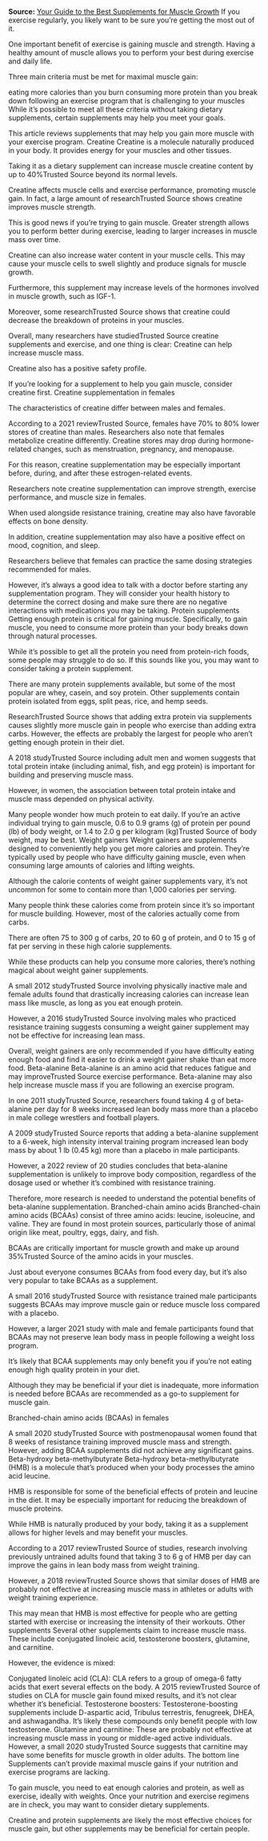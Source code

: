 **Source:** [Your Guide to the Best Supplements for Muscle Growth](https://www.healthline.com/nutrition/supplements-for-muscle-gain)
If you exercise regularly, you likely want to be sure you’re getting the most out of it.

One important benefit of exercise is gaining muscle and strength. Having a healthy amount of muscle allows you to perform your best during exercise and daily life.

Three main criteria must be met for maximal muscle gain:

eating more calories than you burn
consuming more protein than you break down
following an exercise program that is challenging to your muscles
While it’s possible to meet all these criteria without taking dietary supplements, certain supplements may help you meet your goals.

This article reviews supplements that may help you gain more muscle with your exercise program.
Creatine
Creatine is a molecule naturally produced in your body. It provides energy for your muscles and other tissues.

Taking it as a dietary supplement can increase muscle creatine content by up to 40%Trusted Source beyond its normal levels.

Creatine affects muscle cells and exercise performance, promoting muscle gain. In fact, a large amount of researchTrusted Source shows creatine improves muscle strength.

This is good news if you’re trying to gain muscle. Greater strength allows you to perform better during exercise, leading to larger increases in muscle mass over time.

Creatine can also increase water content in your muscle cells. This may cause your muscle cells to swell slightly and produce signals for muscle growth.

Furthermore, this supplement may increase levels of the hormones involved in muscle growth, such as IGF-1.

Moreover, some researchTrusted Source shows that creatine could decrease the breakdown of proteins in your muscles.

Overall, many researchers have studiedTrusted Source creatine supplements and exercise, and one thing is clear: Creatine can help increase muscle mass.

Creatine also has a positive safety profile.

If you’re looking for a supplement to help you gain muscle, consider creatine first.
Creatine supplementation in females

The characteristics of creatine differ between males and females.

According to a 2021 reviewTrusted Source, females have 70% to 80% lower stores of creatine than males. Researchers also note that females metabolize creatine differently. Creatine stores may drop during hormone-related changes, such as menstruation, pregnancy, and menopause.

For this reason, creatine supplementation may be especially important before, during, and after these estrogen-related events.

Researchers note creatine supplementation can improve strength, exercise performance, and muscle size in females.

When used alongside resistance training, creatine may also have favorable effects on bone density.

In addition, creatine supplementation may also have a positive effect on mood, cognition, and sleep.

Researchers believe that females can practice the same dosing strategies recommended for males.

However, it’s always a good idea to talk with a doctor before starting any supplementation program. They will consider your health history to determine the correct dosing and make sure there are no negative interactions with medications you may be taking.
Protein supplements
Getting enough protein is critical for gaining muscle. Specifically, to gain muscle, you need to consume more protein than your body breaks down through natural processes.

While it’s possible to get all the protein you need from protein-rich foods, some people may struggle to do so. If this sounds like you, you may want to consider taking a protein supplement.

There are many protein supplements available, but some of the most popular are whey, casein, and soy protein. Other supplements contain protein isolated from eggs, split peas, rice, and hemp seeds.

ResearchTrusted Source shows that adding extra protein via supplements causes slightly more muscle gain in people who exercise than adding extra carbs. However, the effects are probably the largest for people who aren’t getting enough protein in their diet.

A 2018 studyTrusted Source including adult men and women suggests that total protein intake (including animal, fish, and egg protein) is important for building and preserving muscle mass.

However, in women, the association between total protein intake and muscle mass depended on physical activity.

Many people wonder how much protein to eat daily. If you’re an active individual trying to gain muscle, 0.6 to 0.9 grams (g) of protein per pound (lb) of body weight, or 1.4 to 2.0 g per kilogram (kg)Trusted Source of body weight, may be best.
Weight gainers
Weight gainers are supplements designed to conveniently help you get more calories and protein. They’re typically used by people who have difficulty gaining muscle, even when consuming large amounts of calories and lifting weights.

Although the calorie contents of weight gainer supplements vary, it’s not uncommon for some to contain more than 1,000 calories per serving.

Many people think these calories come from protein since it’s so important for muscle building. However, most of the calories actually come from carbs.

There are often 75 to 300 g of carbs, 20 to 60 g of protein, and 0 to 15 g of fat per serving in these high calorie supplements.

While these products can help you consume more calories, there’s nothing magical about weight gainer supplements.

A small 2012 studyTrusted Source involving physically inactive male and female adults found that drastically increasing calories can increase lean mass like muscle, as long as you eat enough protein.

However, a 2016 studyTrusted Source involving males who practiced resistance training suggests consuming a weight gainer supplement may not be effective for increasing lean mass.

Overall, weight gainers are only recommended if you have difficulty eating enough food and find it easier to drink a weight gainer shake than eat more food.
Beta-alanine
Beta-alanine is an amino acid that reduces fatigue and may improveTrusted Source exercise performance. Beta-alanine may also help increase muscle mass if you are following an exercise program.

In one 2011 studyTrusted Source, researchers found taking 4 g of beta-alanine per day for 8 weeks increased lean body mass more than a placebo in male college wrestlers and football players.

A 2009 studyTrusted Source reports that adding a beta-alanine supplement to a 6-week, high intensity interval training program increased lean body mass by about 1 lb (0.45 kg) more than a placebo in male participants.

However, a 2022 review of 20 studies concludes that beta-alanine supplementation is unlikely to improve body composition, regardless of the dosage used or whether it’s combined with resistance training.

Therefore, more research is needed to understand the potential benefits of beta-alanine supplementation.
Branched-chain amino acids
Branched-chain amino acids (BCAAs) consist of three amino acids: leucine, isoleucine, and valine. They are found in most protein sources, particularly those of animal origin like meat, poultry, eggs, dairy, and fish.

BCAAs are critically important for muscle growth and make up around 35%Trusted Source of the amino acids in your muscles.

Just about everyone consumes BCAAs from food every day, but it’s also very popular to take BCAAs as a supplement.

A small 2016 studyTrusted Source with resistance trained male participants suggests BCAAs may improve muscle gain or reduce muscle loss compared with a placebo.

However, a larger 2021 study with male and female participants found that BCAAs may not preserve lean body mass in people following a weight loss program.

It’s likely that BCAA supplements may only benefit you if you’re not eating enough high quality protein in your diet.

Although they may be beneficial if your diet is inadequate, more information is needed before BCAAs are recommended as a go-to supplement for muscle gain.

Branched-chain amino acids (BCAAs) in females

A small 2020 studyTrusted Source with postmenopausal women found that 8 weeks of resistance training improved muscle mass and strength. However, adding BCAA supplements did not achieve any significant gains.
Beta-hydroxy beta-methylbutyrate
Beta-hydroxy beta-methylbutyrate (HMB) is a molecule that’s produced when your body processes the amino acid leucine.

HMB is responsible for some of the beneficial effects of protein and leucine in the diet. It may be especially important for reducing the breakdown of muscle proteins.

While HMB is naturally produced by your body, taking it as a supplement allows for higher levels and may benefit your muscles.

According to a 2017 reviewTrusted Source of studies, research involving previously untrained adults found that taking 3 to 6 g of HMB per day can improve the gains in lean body mass from weight training.

However, a 2018 reviewTrusted Source shows that similar doses of HMB are probably not effective at increasing muscle mass in athletes or adults with weight training experience.

This may mean that HMB is most effective for people who are getting started with exercise or increasing the intensity of their workouts.
Other supplements
Several other supplements claim to increase muscle mass. These include conjugated linoleic acid, testosterone boosters, glutamine, and carnitine.

However, the evidence is mixed:

Conjugated linoleic acid (CLA): CLA refers to a group of omega-6 fatty acids that exert several effects on the body. A 2015 reviewTrusted Source of studies on CLA for muscle gain found mixed results, and it’s not clear whether it’s beneficial.
Testosterone boosters: Testosterone-boosting supplements include D-aspartic acid, Tribulus terrestris, fenugreek, DHEA, and ashwagandha. It’s likely these compounds only benefit people with low testosterone.
Glutamine and carnitine: These are probably not effective at increasing muscle mass in young or middle-aged active individuals. However, a small 2020 studyTrusted Source suggests that carnitine may have some benefits for muscle growth in older adults.
The bottom line
Supplements can’t provide maximal muscle gains if your nutrition and exercise programs are lacking.

To gain muscle, you need to eat enough calories and protein, as well as exercise, ideally with weights. Once your nutrition and exercise regimens are in check, you may want to consider dietary supplements.

Creatine and protein supplements are likely the most effective choices for muscle gain, but other supplements may be beneficial for certain people.